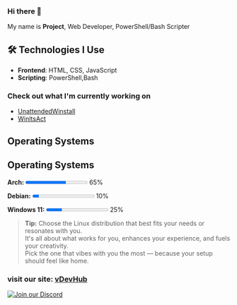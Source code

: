 ### Hi there 👋

My name is **Project**, Web Developer, PowerShell/Bash Scripter

## 🛠️ Technologies I Use

- **Frontend**: HTML, CSS, JavaScript
- **Scripting**: PowerShell,Bash

### Check out what I'm currently working on

- [UnattendedWinstall](https://github.com/deadproject/UnattendedWinstall)
- [WinltsAct](https://github.com/deadproject/WinltsAct) 

## Operating Systems

## Operating Systems

**Arch:** <progress value="65" max="100"></progress> 65%

**Debian:** <progress value="10" max="100"></progress> 10%

**Windows 11:** <progress value="25" max="100"></progress> 25%


> **Tip:** Choose the Linux distribution that best fits your needs or resonates with you.  
> It's all about what works for you, enhances your experience, and fuels your creativity.  
> Pick the one that vibes with you the most — because your setup should feel like home.

### visit our site: [vDevHub](https://vdevhub.pages.dev/)
[![Join our Discord](https://img.shields.io/badge/Join_Our_Discord-7289DA?style=for-the-badge&logo=discord&logoColor=white)](https://discord.gg/EzHu6tw5PQ) 

